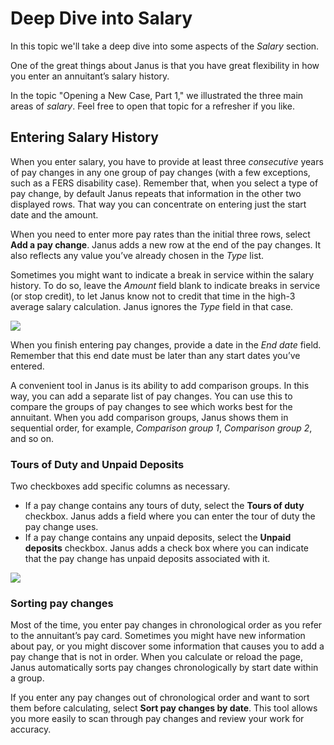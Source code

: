 # Deep Dive into Salary

In this topic we'll take a deep dive into some aspects of the _Salary_ section.

One of the great things about Janus is that you have great flexibility in how you enter an annuitant’s salary history. 

In the topic "Opening a New Case, Part 1," we illustrated the three main areas of _salary_. Feel free to open that topic for a refresher if you like.

## Entering Salary History

When you enter salary, you have to provide at least three _consecutive_ years of pay changes in any one group of pay changes (with a few exceptions, such as a FERS disability case). Remember that, when you select a type of pay change, by default Janus repeats that information in the other two displayed rows. That way you can concentrate on entering just the start date and the amount.

When you need to enter more pay rates than the initial three rows, select **Add a pay change**. Janus adds a new row at the end of the pay changes. It also reflects any value you’ve already chosen in the _Type_ list. 

Sometimes you might want to indicate a break in service within the salary history. To do so, leave the  _Amount_ field blank to indicate breaks in service (or stop credit), to let Janus know not to credit that time in the high-3 average salary calculation. Janus ignores the _Type_ field in that case. 

![](https://janustraining.blob.core.windows.net/images/lesson6-stopcredit.png)

When you finish entering pay changes, provide a date in the _End date_ field. Remember that this end date must be later than any start dates you’ve entered.

A convenient tool in Janus is its ability to add comparison groups. In this way, you can add a separate list of pay changes. You can use this to compare the groups of pay changes to see which works best for the annuitant. When you add comparison groups, Janus shows them in sequential order, for example, _Comparison group 1_, _Comparison group 2_, and so on.

### Tours of Duty and Unpaid Deposits

Two checkboxes add specific columns as necessary.

* If a pay change contains any tours of duty, select the **Tours of duty** checkbox. Janus adds a field where you can enter the tour of duty the pay change uses.
* If a pay change contains any unpaid deposits,  select the **Unpaid deposits** checkbox. Janus adds a check box where you can indicate that the pay change has unpaid deposits associated with it.

![](https://janustraining.blob.core.windows.net/images/lesson6-tourofduty.png)

### Sorting pay changes

Most of the time, you enter pay changes in chronological order as you refer to the annuitant’s pay card. Sometimes you might have new information about pay, or you might discover some information that causes you to add a pay change that is not in order. When you calculate or reload the page, Janus automatically sorts pay changes chronologically by start date within a group.

If you enter any pay changes out of chronological order and want to sort them before calculating, select **Sort pay changes by date**. This tool allows you more easily to scan through pay changes and review your work for accuracy.
